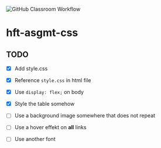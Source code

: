 ![GitHub Classroom Workflow](https://github.com/hft-stuttgart-ipr/hft-asgmt-css-x9DroiD9x/workflows/GitHub%20Classroom%20Workflow/badge.svg)

# hft-asgmt-css

## TODO
  - [x] Add style.css
  - [x] Reference `style.css` in html file
  - [x] Use `display: flex;` on body
  - [x] Style the table somehow
  - [ ] Use a background image somewhere that does not repeat
  - [ ] Use a hover effekt on **all** links
  - [ ] Use another font

